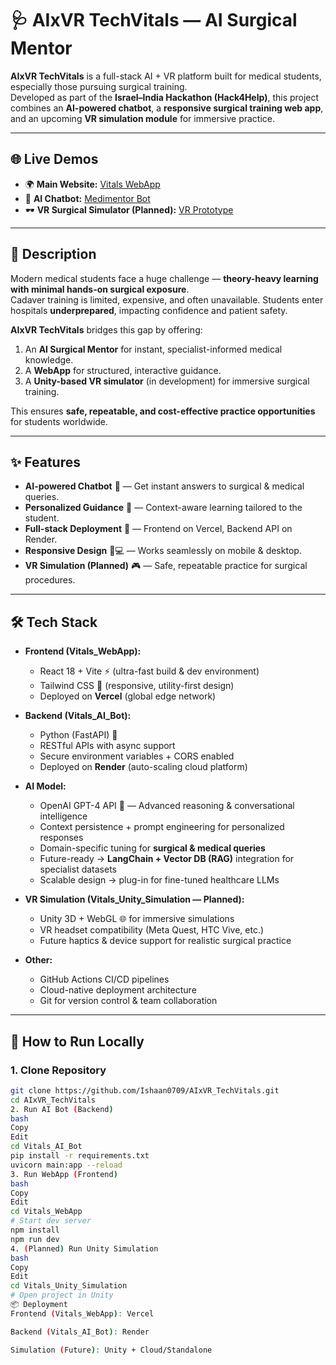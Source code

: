 # 🩺 AIxVR TechVitals — AI Surgical Mentor

**AIxVR TechVitals** is a full-stack AI + VR platform built for medical students, especially those pursuing surgical training.  
Developed as part of the **Israel–India Hackathon (Hack4Help)**, this project combines an **AI-powered chatbot**, a **responsive surgical training web app**, and an upcoming **VR simulation module** for immersive practice.  

---

## 🌐 Live Demos
- 🌍 **Main Website:** [Vitals WebApp](https://final-med.vercel.app)  
- 🤖 **AI Chatbot:** [Medimentor Bot](https://medimentor-two.vercel.app)  
- 🕶 **VR Surgical Simulator (Planned):** [VR Prototype](https://medical-vr.vercel.app)  

---

## 📖 Description
Modern medical students face a huge challenge — **theory-heavy learning with minimal hands-on surgical exposure**.  
Cadaver training is limited, expensive, and often unavailable. Students enter hospitals **underprepared**, impacting confidence and patient safety.  

**AIxVR TechVitals** bridges this gap by offering:  
1. An **AI Surgical Mentor** for instant, specialist-informed medical knowledge.  
2. A **WebApp** for structured, interactive guidance.  
3. A **Unity-based VR simulator** (in development) for immersive surgical training.  

This ensures **safe, repeatable, and cost-effective practice opportunities** for students worldwide.  

---

## ✨ Features
- **AI-powered Chatbot** 🤖 — Get instant answers to surgical & medical queries.  
- **Personalized Guidance** 🧠 — Context-aware learning tailored to the student.  
- **Full-stack Deployment** 🚀 — Frontend on Vercel, Backend API on Render.  
- **Responsive Design** 📱💻 — Works seamlessly on mobile & desktop.  
- **VR Simulation (Planned)** 🎮 — Safe, repeatable practice for surgical procedures.  

---

## 🛠 Tech Stack

- **Frontend (Vitals_WebApp):**
  - React 18 + Vite ⚡ (ultra-fast build & dev environment)  
  - Tailwind CSS 🎨 (responsive, utility-first design)  
  - Deployed on **Vercel** (global edge network)  

- **Backend (Vitals_AI_Bot):**
  - Python (FastAPI) 🚀  
  - RESTful APIs with async support  
  - Secure environment variables + CORS enabled  
  - Deployed on **Render** (auto-scaling cloud platform)  

- **AI Model:**
  - OpenAI GPT-4 API 🤖 — Advanced reasoning & conversational intelligence  
  - Context persistence + prompt engineering for personalized responses  
  - Domain-specific tuning for **surgical & medical queries**  
  - Future-ready → **LangChain + Vector DB (RAG)** integration for specialist datasets  
  - Scalable design → plug-in for fine-tuned healthcare LLMs  

- **VR Simulation (Vitals_Unity_Simulation — Planned):**
  - Unity 3D + WebGL 🌐 for immersive simulations  
  - VR headset compatibility (Meta Quest, HTC Vive, etc.)  
  - Future haptics & device support for realistic surgical practice  

- **Other:**
  - GitHub Actions CI/CD pipelines  
  - Cloud-native deployment architecture  
  - Git for version control & team collaboration  

---

## 🚀 How to Run Locally

### 1. Clone Repository
```bash
git clone https://github.com/Ishaan0709/AIxVR_TechVitals.git
cd AIxVR_TechVitals
2. Run AI Bot (Backend)
bash
Copy
Edit
cd Vitals_AI_Bot
pip install -r requirements.txt
uvicorn main:app --reload
3. Run WebApp (Frontend)
bash
Copy
Edit
cd Vitals_WebApp
# Start dev server
npm install
npm run dev
4. (Planned) Run Unity Simulation
bash
Copy
Edit
cd Vitals_Unity_Simulation
# Open project in Unity
📦 Deployment
Frontend (Vitals_WebApp): Vercel

Backend (Vitals_AI_Bot): Render

Simulation (Future): Unity + Cloud/Standalone
